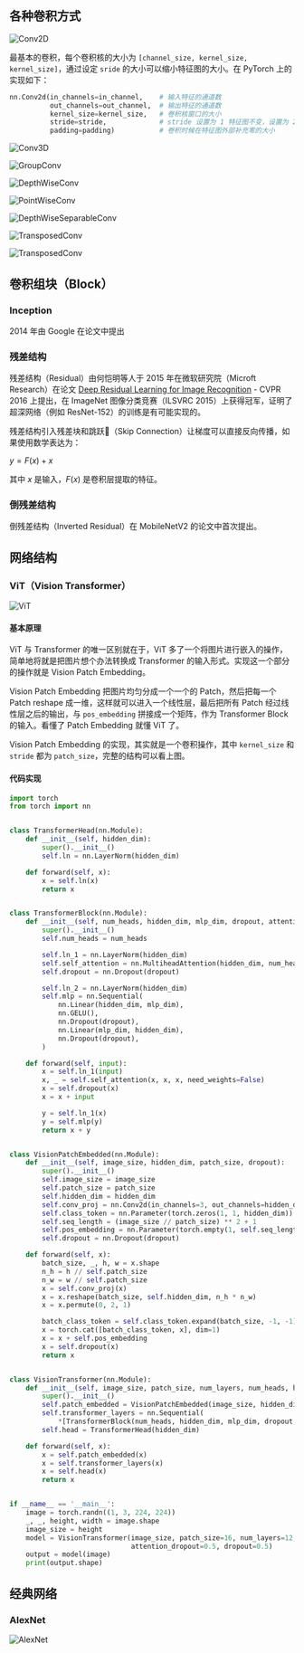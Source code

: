 ## 各种卷积方式

![Conv2D](../assets/images/Conv2D.png)

最基本的卷积，每个卷积核的大小为 `[channel_size, kernel_size, kernel_size]`，通过设定 `sride` 的大小可以缩小特征图的大小。在 PyTorch 上的实现如下：

```python
nn.Conv2d(in_channels=in_channel,    # 输入特征的通道数
          out_channels=out_channel,  # 输出特征的通道数
          kernel_size=kernel_size,   # 卷积核窗口的大小
          stride=stride,             # stride 设置为 1 特征图不变，设置为 2 特征图变为 1/2
          padding=padding)           # 卷积时候在特征图外部补充零的大小

```

![Conv3D](../assets/images/Conv3D.png)

![GroupConv](../assets/images/GroupConv.png)

![DepthWiseConv](../assets/images/DepthWiseConv.png)

![PointWiseConv](../assets/images/PointWiseConv.png)

![DepthWiseSeparableConv](../assets/images/DepthWiseSeparableConv.png)

![TransposedConv](../assets/images/DilatedConv.png)

![TransposedConv](../assets/images/TransposedConv.png)

## 卷积组块（Block）

### Inception

2014 年由 Google 在论文中提出

### 残差结构

残差结构（Residual）由何恺明等人于 2015 年在微软研究院（Microft Research）在论文 [Deep Residual Learning for Image Recognition](https://arxiv.org/abs/1512.03385) - CVPR 2016 上提出，在 ImageNet 图像分类竞赛（ILSVRC 2015）上获得冠军，证明了超深网络（例如 ResNet-152）的训练是有可能实现的。

残差结构引入残差块和跳跃🔗（Skip Connection）让梯度可以直接反向传播，如果使用数学表达为：

$y=F(x)+x$

其中 $x$ 是输入，$F(x)$ 是卷积层提取的特征。

### 倒残差结构

倒残差结构（Inverted Residual）在 MobileNetV2 的论文中首次提出。

## 网络结构

### ViT（Vision Transformer）

![ViT](../assets/images/ViT.png)

#### 基本原理

ViT 与 Transformer 的唯一区别就在于，ViT 多了一个将图片进行嵌入的操作，简单地将就是把图片想个办法转换成 Transformer 的输入形式。实现这一个部分的操作就是 Vision Patch Embedding。

Vision Patch Embedding 把图片均匀分成一个一个的 Patch，然后把每一个 Patch reshape 成一维，这样就可以进入一个线性层，最后把所有 Patch 经过线性层之后的输出，与 `pos_embedding` 拼接成一个矩阵，作为 Transformer Block 的输入。看懂了 Patch Embedding 就懂 ViT 了。

Vision Patch  Embedding 的实现，其实就是一个卷积操作，其中 `kernel_size` 和 `stride` 都为 `patch_size`，完整的结构可以看上图。

#### 代码实现

```python
import torch
from torch import nn


class TransformerHead(nn.Module):
    def __init__(self, hidden_dim):
        super().__init__()
        self.ln = nn.LayerNorm(hidden_dim)

    def forward(self, x):
        x = self.ln(x)
        return x


class TransformerBlock(nn.Module):
    def __init__(self, num_heads, hidden_dim, mlp_dim, dropout, attention_dropout):
        super().__init__()
        self.num_heads = num_heads

        self.ln_1 = nn.LayerNorm(hidden_dim)
        self.self_attention = nn.MultiheadAttention(hidden_dim, num_heads, dropout=attention_dropout, batch_first=True)
        self.dropout = nn.Dropout(dropout)

        self.ln_2 = nn.LayerNorm(hidden_dim)
        self.mlp = nn.Sequential(
            nn.Linear(hidden_dim, mlp_dim),
            nn.GELU(),
            nn.Dropout(dropout),
            nn.Linear(mlp_dim, hidden_dim),
            nn.Dropout(dropout),
        )

    def forward(self, input):
        x = self.ln_1(input)
        x, _ = self.self_attention(x, x, x, need_weights=False)
        x = self.dropout(x)
        x = x + input

        y = self.ln_1(x)
        y = self.mlp(y)
        return x + y


class VisionPatchEmbedded(nn.Module):
    def __init__(self, image_size, hidden_dim, patch_size, dropout):
        super().__init__()
        self.image_size = image_size
        self.patch_size = patch_size
        self.hidden_dim = hidden_dim
        self.conv_proj = nn.Conv2d(in_channels=3, out_channels=hidden_dim, kernel_size=patch_size, stride=patch_size)
        self.class_token = nn.Parameter(torch.zeros(1, 1, hidden_dim))
        self.seq_length = (image_size // patch_size) ** 2 + 1
        self.pos_embedding = nn.Parameter(torch.empty(1, self.seq_length, self.hidden_dim).normal_(std=0.02))
        self.dropout = nn.Dropout(dropout)

    def forward(self, x):
        batch_size, _, h, w = x.shape
        n_h = h // self.patch_size
        n_w = w // self.patch_size
        x = self.conv_proj(x)
        x = x.reshape(batch_size, self.hidden_dim, n_h * n_w)
        x = x.permute(0, 2, 1)

        batch_class_token = self.class_token.expand(batch_size, -1, -1)
        x = torch.cat([batch_class_token, x], dim=1)
        x = x + self.pos_embedding
        x = self.dropout(x)
        return x


class VisionTransformer(nn.Module):
    def __init__(self, image_size, patch_size, num_layers, num_heads, hidden_dim, mlp_dim, attention_dropout, dropout):
        super().__init__()
        self.patch_embedded = VisionPatchEmbedded(image_size, hidden_dim, patch_size, dropout)
        self.transformer_layers = nn.Sequential(
            *[TransformerBlock(num_heads, hidden_dim, mlp_dim, dropout, attention_dropout) for _ in range(num_layers)])
        self.head = TransformerHead(hidden_dim)

    def forward(self, x):
        x = self.patch_embedded(x)
        x = self.transformer_layers(x)
        x = self.head(x)
        return x


if __name__ == '__main__':
    image = torch.randn((1, 3, 224, 224))
    _, _, height, width = image.shape
    image_size = height
    model = VisionTransformer(image_size, patch_size=16, num_layers=12, num_heads=12, hidden_dim=768, mlp_dim=3072,
                              attention_dropout=0.5, dropout=0.5)
    output = model(image)
    print(output.shape)

```

## 经典网络

### AlexNet

![AlexNet](../assets/images/Networks/AlexNet.png)
